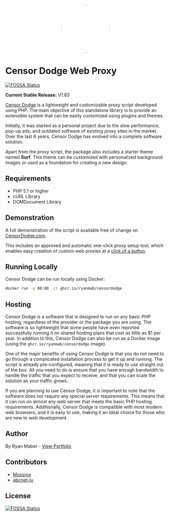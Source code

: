 <p align="center">
<img style="border-radius:50%" height="150px" src="https://www.censordodge.com/wp-content/uploads/2017/11/logo.svg">
</p>

# Censor Dodge Web Proxy
[![FOSSA Status](https://app.fossa.com/api/projects/git%2Bgithub.com%2FAremixdj%2FCensorDodge2.svg?type=shield)](https://app.fossa.com/projects/git%2Bgithub.com%2FAremixdj%2FCensorDodge2?ref=badge_shield)


**Current Stable Release:** V1.83

[Censor Dodge](https://censordodge.com/) is a lightweight and customizable proxy script developed using PHP. The main objective of this standalone library is to provide an extensible system that can be easily customized using plugins and themes.

Initially, it was started as a personal project due to the slow performance, pop-up ads, and outdated software of existing proxy sites in the market. Over the last 6 years, Censor Dodge has evolved into a complete software solution.

Apart from the proxy script, the package also includes a starter theme named **Surf**. This theme can be customized with personalized background images or used as a foundation for creating a new design.

## Requirements

- PHP 5.1 or higher
- cURL Library
- DOMDocument Library

## Demonstration

A full demonstration of the script is available free of change on [CensorDodge.com](https://censordodge.com/).

This includes an approved and automatic one-click proxy setup tool, which enables easy creation of custom web proxies at a [click of a button](https://censordodge.com/#setup).

## Running Locally

Censor Dodge can be run locally using Docker:

  ```sh
  docker run -p 80:80 -it ghcr.io/ryanmab/censordodge
  ```

## Hosting

Censor Dodge is a software that is designed to run on any basic PHP hosting, regardless of the provider or the package you are using. The software is so lightweight that some people have even reported successfully running it on shared hosting plans that cost as little as $1 per year. In addition to this, Censor Dodge can also be run as a Docker image (using the `ghcr.io/ryanmab/censordodge` image).

One of the major benefits of using Censor Dodge is that you do not need to go through a complicated installation process to get it up and running. The script is already pre-configured, meaning that it is ready to use straight out of the box. All you need to do is ensure that you have enough bandwidth to handle the traffic that you expect to receive, and that you can scale the solution as your traffic grows.

If you are planning to use Censor Dodge, it is important to note that the software does not require any special server requirements. This means that it can run on almost any web server that meets the basic PHP hosting requirements. Additionally, Censor Dodge is compatible with most modern web browsers, and it is easy to use, making it an ideal choice for those who are new to web development.

## Author

By Ryan Maber - [View Portfolio](https://ryanmaber.com/)

## Contributors

- [Mossroy](https://github.com/mossroy)
- [abcnet-lu](https://github.com/abcnet-lu)


## License
[![FOSSA Status](https://app.fossa.com/api/projects/git%2Bgithub.com%2FAremixdj%2FCensorDodge2.svg?type=large)](https://app.fossa.com/projects/git%2Bgithub.com%2FAremixdj%2FCensorDodge2?ref=badge_large)